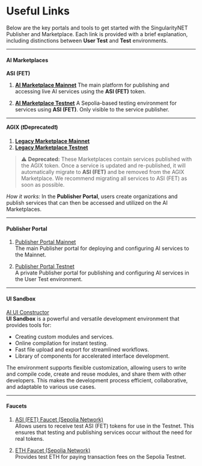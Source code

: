 # Useful Links

Below are the key portals and tools to get started with the SingularityNET Publisher and Marketplace. Each link is provided with a brief explanation, including distinctions between **User Test** and **Test** environments.

---

<div id="main-links-image">
   <a id="eth-test-faucet" class="top-link" target="_blank" href="https://www.infura.io/zh/faucet/sepolia"></a>
   <a id="asi-faucet" class="top-link" target="_blank" href="https://faucet.singularitynet.io/"></a>
   <a id="testnet-publisher" class="top-link" target="_blank" href="https://testnet.publisher.singularitynet.io"></a>
   <a id="testnet-marketplace" class="top-link" target="_blank" href="https://testnet.marketplace.singularitynet.io/"></a>
   <a id="agix-testnet-marketplace" class="top-link" target="_blank" href="https://testnet.agix-marketplace.singularitynet.io/"></a>
   <a class="middle-link" target="_blank" href="https://ai-ui-constructor.singularitynet.io/"></a>
   <a id="mainnet-publisher" class="bottom-link" target="_blank" href="https://publisher.singularitynet.io/"></a>
   <a id="mainnet-marketplace" class="bottom-link" target="_blank" href="https://marketplace.singularitynet.io/"></a>
   <a id="agix-mainnet-marketplace" class="bottom-link" target="_blank" href="https://agix-marketplace.singularitynet.io/"></a>
   
<ImageViewer src='/assets/images/products/AIMarketplace/mainLinks/onboardingpath_new.webp' alt='Main Links path'/>
</div>

#### **AI Marketplaces**

**ASI (FET)**

1. [**AI Marketplace Mainnet**](https://marketplace.singularitynet.io/)
   The main platform for publishing and accessing live AI services using the **ASI (FET)** token.

2. [**AI Marketplace Testnet**](https://testnet.marketplace.singularitynet.io/)
   A Sepolia-based testing environment for services using **ASI (FET)**.
   Only visible to the service publisher.

---

**AGIX (❗Deprecated❗)**

1. [**Legacy Marketplace Mainnet**](https://agix-marketplace.singularitynet.io/)
2. [**Legacy Marketplace Testnet**](https://testnet.agix-marketplace.singularitynet.io/)

> ⚠️ **Deprecated:** These Marketplaces contain services published with the AGIX token.
> Once a service is updated and re-published, it will automatically migrate to **ASI (FET)** and be removed from the AGIX Marketplace.
> We recommend migrating all services to ASI (FET) as soon as possible.

_How it works:_ In the **Publisher Portal**, users create organizations and publish services that can then be accessed and utilized on the AI Marketplaces.

---

#### **Publisher Portal**

1. [Publisher Portal Mainnet](https://publisher.singularitynet.io/)  
   The main Publisher portal for deploying and configuring AI services to the Mainnet.

2. [Publisher Portal Testnet](https://testnet.publisher.singularitynet.io/)  
   A private Publisher portal for publishing and configuring AI services in the User Test environment.

---

#### **UI Sandbox**

[AI UI Constructor](https://ai-ui-constructor.singularitynet.io/)  
**UI Sandbox** is a powerful and versatile development environment that provides tools for:

-   Creating custom modules and services.
-   Online compilation for instant testing.
-   Fast file upload and export for streamlined workflows.
-   Library of components for accelerated interface development.

The environment supports flexible customization, allowing users to write and compile code, create and reuse modules, and share them with other developers. This makes the development process efficient, collaborative, and adaptable to various use cases.

---

#### **Faucets**

1. [ASI (FET) Faucet (Sepolia Network)](https://faucet.singularitynet.io/)  
   Allows users to receive test ASI (FET) tokens for use in the Testnet. This ensures that testing and publishing services occur without the need for real tokens.

2. [ETH Faucet (Sepolia Network)](https://www.infura.io/zh/faucet/sepolia)  
   Provides test ETH for paying transaction fees on the Sepolia Testnet.

